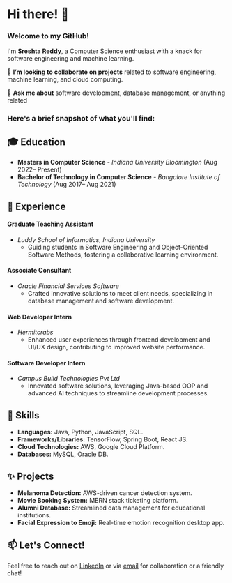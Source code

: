 # Hi there! 👋

### **Welcome to my GitHub!**

I'm **Sreshta Reddy**, a Computer Science enthusiast with a knack for software engineering and machine learning. 

👯 **I’m looking to collaborate on projects** related to software engineering, machine learning, and cloud computing.

💬 **Ask me about** software development, database management, or anything related 

### **Here's a brief snapshot of what you'll find:**
## 🎓 **Education**
- **Masters in Computer Science** - *Indiana University Bloomington*                                                                (Aug 2022– Present)
- **Bachelor of Technology in Computer Science** - *Bangalore Institute of Technology*                                              (Aug 2017– Aug 2021)

## 💼 **Experience**
#### Graduate Teaching Assistant
- *Luddy School of Informatics, Indiana University*
  - Guiding students in Software Engineering and Object-Oriented Software Methods, fostering a collaborative learning environment.

#### Associate Consultant
- *Oracle Financial Services Software*
  - Crafted innovative solutions to meet client needs, specializing in database management and software development.

#### Web Developer Intern
- *Hermitcrabs*
  - Enhanced user experiences through frontend development and UI/UX design, contributing to improved website performance.

#### Software Developer Intern
- *Campus Build Technologies Pvt Ltd*
  - Innovated software solutions, leveraging Java-based OOP and advanced AI techniques to streamline development processes.

## 🚀 **Skills**
- **Languages:** Java, Python, JavaScript, SQL.
- **Frameworks/Libraries:** TensorFlow, Spring Boot, React JS.
- **Cloud Technologies:** AWS, Google Cloud Platform.
- **Databases:** MySQL, Oracle DB.

## ✨ **Projects**
- **Melanoma Detection:** AWS-driven cancer detection system.
- **Movie Booking System:** MERN stack ticketing platform.
- **Alumni Database:** Streamlined data management for educational institutions.
- **Facial Expression to Emoji:** Real-time emotion recognition desktop app.

## 📫 **Let's Connect!**
Feel free to reach out on [LinkedIn](linkedin.com/in/sreshtareddy) or via [email](mailto:sreshtareddy001@gmail.com) for collaboration or a friendly chat!
